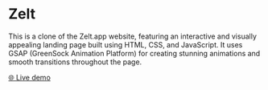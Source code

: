 # Zelt
This is a clone of the Zelt.app website, featuring an interactive and visually appealing landing page built using HTML, CSS, and JavaScript. It uses GSAP (GreenSock Animation Platform) for creating stunning animations and smooth transitions throughout the page.


<a href="http://zelt.netlify.app/" target="_blank">🌐 Live demo</a>
